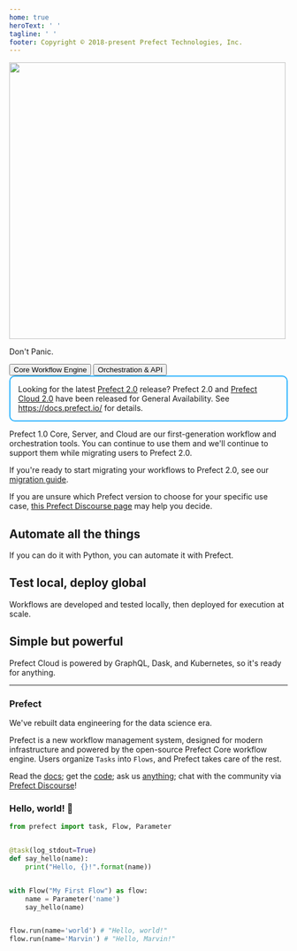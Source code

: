 ```yaml
---
home: true
heroText: ' '
tagline: ' '
footer: Copyright © 2018-present Prefect Technologies, Inc.
---
```


<div class="hero">
   <img src="/assets/prefect-logo-gradient-navy.svg" width="500" style="max-width: 500px;">
   <p class="description">Don't Panic.</p>
    <div class="action">
        <router-link to="core/">
            <button class="action-button"  to="core/">
                Core Workflow Engine
            </button>
         </router-link>
        <router-link to="orchestration/">
            <button class="action-button">
                Orchestration & API
            </button>
        </router-link>
    </div>
</div>

<div style="border: 2px solid #27b1ff; border-radius: 10px; padding: 1em;">
Looking for the latest <a href="https://docs.prefect.io/">Prefect 2.0</a> release? Prefect 2.0 and <a href="https://app.prefect.cloud">Prefect Cloud 2.0</a> have been released for General Availability. See <a href="https://docs.prefect.io/">https://docs.prefect.io/</a> for details.
</div>

Prefect 1.0 Core, Server, and Cloud are our first-generation workflow and orchestration tools. You can continue to use them and we'll continue to support them while migrating users to Prefect 2.0.

If you're ready to start migrating your workflows to Prefect 2.0, see our [migration guide](https://docs.prefect.io/getting-started/migration-guide/).

If you are unsure which Prefect version to choose for your specific use case, [this Prefect Discourse page](https://discourse.prefect.io/t/should-i-start-with-prefect-2-0-orion-skipping-prefect-1-0/544) may help you decide.

<div class="features">
<div class="feature">

## Automate all the things

If you can do it with Python, you can automate it with Prefect.

</div>
<div class="feature">

## Test local, deploy global

Workflows are developed and tested locally, then deployed for execution at scale.

</div>
<div class="feature">

## Simple but powerful

Prefect Cloud is powered by GraphQL, Dask, and Kubernetes, so it's ready for anything.

</div>
</div>

---

### Prefect

We've rebuilt data engineering for the data science era.

Prefect is a new workflow management system, designed for modern infrastructure and powered by the open-source Prefect Core workflow engine. Users organize `Tasks` into `Flows`, and Prefect takes care of the rest.

Read the [docs](/core/); get the [code](https://github.com/PrefectHQ/prefect); ask us [anything](https://www.prefect.io/slack); chat with the community via [Prefect Discourse](https://discourse.prefect.io/)!

### Hello, world! 👋

```python
from prefect import task, Flow, Parameter


@task(log_stdout=True)
def say_hello(name):
    print("Hello, {}!".format(name))


with Flow("My First Flow") as flow:
    name = Parameter('name')
    say_hello(name)


flow.run(name='world') # "Hello, world!"
flow.run(name='Marvin') # "Hello, Marvin!"
```
